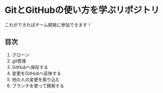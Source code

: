 # GitとGitHubの使い方を学ぶリポジトリ
これができればチーム開発に参加できます！

## 目次
1. クローン
2. git管理
3. GitHubへ保存する
4. 変更をGitHubへ反映する
5. 他の人の変更を取り込む
6. ブランチを使って開発する

